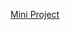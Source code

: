 [Mini Project](https://drive.google.com/drive/folders/1BAp0iDySe1aY9f-CAJ584mmTjwh7bASx?usp=drive_link)
